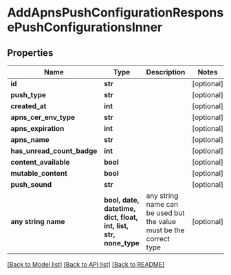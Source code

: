 # AddApnsPushConfigurationResponsePushConfigurationsInner


## Properties
Name | Type | Description | Notes
------------ | ------------- | ------------- | -------------
**id** | **str** |  | [optional] 
**push_type** | **str** |  | [optional] 
**created_at** | **int** |  | [optional] 
**apns_cer_env_type** | **str** |  | [optional] 
**apns_expiration** | **int** |  | [optional] 
**apns_name** | **str** |  | [optional] 
**has_unread_count_badge** | **int** |  | [optional] 
**content_available** | **bool** |  | [optional] 
**mutable_content** | **bool** |  | [optional] 
**push_sound** | **str** |  | [optional] 
**any string name** | **bool, date, datetime, dict, float, int, list, str, none_type** | any string name can be used but the value must be the correct type | [optional]

[[Back to Model list]](../README.md#documentation-for-models) [[Back to API list]](../README.md#documentation-for-api-endpoints) [[Back to README]](../README.md)


